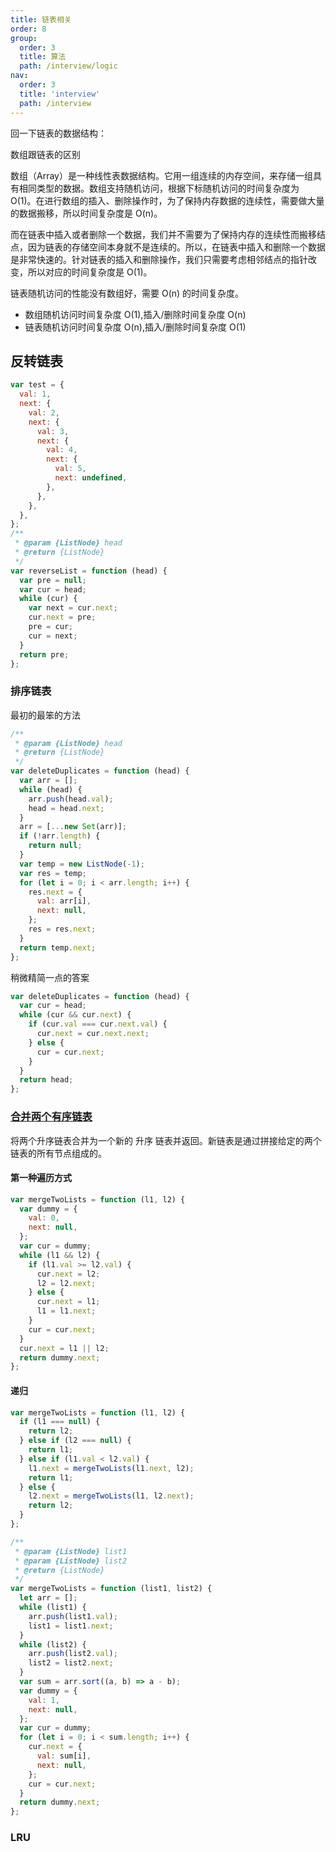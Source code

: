 ```yaml
---
title: 链表相关
order: 8
group:
  order: 3
  title: 算法
  path: /interview/logic
nav:
  order: 3
  title: 'interview'
  path: /interview
---
```


回一下链表的数据结构：

数组跟链表的区别

数组（Array）是一种线性表数据结构。它用一组连续的内存空间，来存储一组具有相同类型的数据。数组支持随机访问，根据下标随机访问的时间复杂度为 O(1)。在进行数组的插入、删除操作时，为了保持内存数据的连续性，需要做大量的数据搬移，所以时间复杂度是 O(n)。

而在链表中插入或者删除一个数据，我们并不需要为了保持内存的连续性而搬移结点，因为链表的存储空间本身就不是连续的。所以，在链表中插入和删除一个数据是非常快速的。针对链表的插入和删除操作，我们只需要考虑相邻结点的指针改变，所以对应的时间复杂度是 O(1)。

链表随机访问的性能没有数组好，需要 O(n) 的时间复杂度。

- 数组随机访问时间复杂度 O(1),插入/删除时间复杂度 O(n)
- 链表随机访问时间复杂度 O(n),插入/删除时间复杂度 O(1)

## 反转链表

```js
var test = {
  val: 1,
  next: {
    val: 2,
    next: {
      val: 3,
      next: {
        val: 4,
        next: {
          val: 5,
          next: undefined,
        },
      },
    },
  },
};
/**
 * @param {ListNode} head
 * @return {ListNode}
 */
var reverseList = function (head) {
  var pre = null;
  var cur = head;
  while (cur) {
    var next = cur.next;
    cur.next = pre;
    pre = cur;
    cur = next;
  }
  return pre;
};
```

### 排序链表

最初的最笨的方法

```js
/**
 * @param {ListNode} head
 * @return {ListNode}
 */
var deleteDuplicates = function (head) {
  var arr = [];
  while (head) {
    arr.push(head.val);
    head = head.next;
  }
  arr = [...new Set(arr)];
  if (!arr.length) {
    return null;
  }
  var temp = new ListNode(-1);
  var res = temp;
  for (let i = 0; i < arr.length; i++) {
    res.next = {
      val: arr[i],
      next: null,
    };
    res = res.next;
  }
  return temp.next;
};
```

稍微精简一点的答案

```js
var deleteDuplicates = function (head) {
  var cur = head;
  while (cur && cur.next) {
    if (cur.val === cur.next.val) {
      cur.next = cur.next.next;
    } else {
      cur = cur.next;
    }
  }
  return head;
};
```

### [合并两个有序链表](https://leetcode.cn/problems/merge-two-sorted-lists/)

将两个升序链表合并为一个新的 升序 链表并返回。新链表是通过拼接给定的两个链表的所有节点组成的。

#### 第一种遍历方式

```js
var mergeTwoLists = function (l1, l2) {
  var dummy = {
    val: 0,
    next: null,
  };
  var cur = dummy;
  while (l1 && l2) {
    if (l1.val >= l2.val) {
      cur.next = l2;
      l2 = l2.next;
    } else {
      cur.next = l1;
      l1 = l1.next;
    }
    cur = cur.next;
  }
  cur.next = l1 || l2;
  return dummy.next;
};
```

#### 递归

```js
var mergeTwoLists = function (l1, l2) {
  if (l1 === null) {
    return l2;
  } else if (l2 === null) {
    return l1;
  } else if (l1.val < l2.val) {
    l1.next = mergeTwoLists(l1.next, l2);
    return l1;
  } else {
    l2.next = mergeTwoLists(l1, l2.next);
    return l2;
  }
};
```

```js
/**
 * @param {ListNode} list1
 * @param {ListNode} list2
 * @return {ListNode}
 */
var mergeTwoLists = function (list1, list2) {
  let arr = [];
  while (list1) {
    arr.push(list1.val);
    list1 = list1.next;
  }
  while (list2) {
    arr.push(list2.val);
    list2 = list2.next;
  }
  var sum = arr.sort((a, b) => a - b);
  var dummy = {
    val: 1,
    next: null,
  };
  var cur = dummy;
  for (let i = 0; i < sum.length; i++) {
    cur.next = {
      val: sum[i],
      next: null,
    };
    cur = cur.next;
  }
  return dummy.next;
};
```

### LRU
